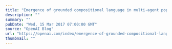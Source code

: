 ```yaml
---
title: "Emergence of grounded compositional language in multi-agent populations"
description: ""
summary: ""
pubDate: "Wed, 15 Mar 2017 07:00:00 GMT"
source: "OpenAI Blog"
url: "https://openai.com/index/emergence-of-grounded-compositional-language-in-multi-agent-populations"
thumbnail: ""
---
```


